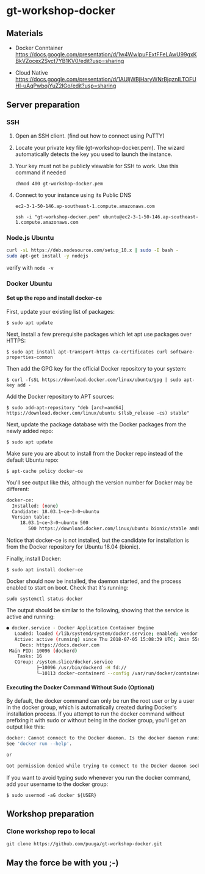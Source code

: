 # gt-workshop-docker

## Materials

* Docker Conntainer <https://docs.google.com/presentation/d/1w4WwIpuFExtFFeLAwU99gxKBkVZocex2Syct7YB1KV0/edit?usp=sharing>

* Cloud Native <https://docs.google.com/presentation/d/1AUljWBjHaryWNrBjqznILTOFUHl-uAqPwbojYuZ2lGo/edit?usp=sharing>

## Server preparation

### SSH

1. Open an SSH client. (find out how to connect using PuTTY)

2. Locate your private key file (gt-workshop-docker.pem). The wizard automatically detects the key you used to launch the instance.

3. Your key must not be publicly viewable for SSH to work. Use this command if needed

    `chmod 400 gt-workshop-docker.pem`

4. Connect to your instance using its Public DNS

    `ec2-3-1-50-146.ap-southeast-1.compute.amazonaws.com`

    `ssh -i "gt-workshop-docker.pem" ubuntu@ec2-3-1-50-146.ap-southeast-1.compute.amazonaws.com`

### Node.js Ubuntu

```sh
curl -sL https://deb.nodesource.com/setup_10.x | sudo -E bash -
sudo apt-get install -y nodejs
```

verify with `node -v`

### Docker Ubuntu

#### Set up the repo and install docker-ce

First, update your existing list of packages:

`$ sudo apt update`

Next, install a few prerequisite packages which let apt use packages over HTTPS:

`$ sudo apt install apt-transport-https ca-certificates curl software-properties-common`

Then add the GPG key for the official Docker repository to your system:

`$ curl -fsSL https://download.docker.com/linux/ubuntu/gpg | sudo apt-key add -`

Add the Docker repository to APT sources:

`$ sudo add-apt-repository "deb [arch=amd64] https://download.docker.com/linux/ubuntu $(lsb_release -cs) stable"`

Next, update the package database with the Docker packages from the newly added repo:

`$ sudo apt update`

Make sure you are about to install from the Docker repo instead of the default Ubuntu repo:

`$ apt-cache policy docker-ce`

You'll see output like this, although the version number for Docker may be different:

```sh
docker-ce:
  Installed: (none)
  Candidate: 18.03.1~ce~3-0~ubuntu
  Version table:
     18.03.1~ce~3-0~ubuntu 500
        500 https://download.docker.com/linux/ubuntu bionic/stable amd64 Packages
```

Notice that docker-ce is not installed, but the candidate for installation is from the Docker repository for Ubuntu 18.04 (bionic).

Finally, install Docker:

`$ sudo apt install docker-ce`

Docker should now be installed, the daemon started, and the process enabled to start on boot. Check that it's running:

`sudo systemctl status docker`

The output should be similar to the following, showing that the service is active and running:

```sh
● docker.service - Docker Application Container Engine
   Loaded: loaded (/lib/systemd/system/docker.service; enabled; vendor preset: enabled)
   Active: active (running) since Thu 2018-07-05 15:08:39 UTC; 2min 55s ago
     Docs: https://docs.docker.com
 Main PID: 10096 (dockerd)
    Tasks: 16
   CGroup: /system.slice/docker.service
           ├─10096 /usr/bin/dockerd -H fd://
           └─10113 docker-containerd --config /var/run/docker/containerd/containerd.toml
```

#### Executing the Docker Command Without Sudo (Optional)

By default, the docker command can only be run the root user or by a user in the docker group, which is automatically created during Docker's installation process. If you attempt to run the docker command without prefixing it with sudo or without being in the docker group, you'll get an output like this:

```sh
docker: Cannot connect to the Docker daemon. Is the docker daemon running on this host?.
See 'docker run --help'.

or

Got permission denied while trying to connect to the Docker daemon socket at unix:///var/run/docker.sock: Get http://%2Fvar%2Frun%2Fdocker.sock/v1.39/containers/json: dial unix /var/run/docker.sock: connect: permission denied
```

If you want to avoid typing sudo whenever you run the docker command, add your username to the docker group:

`$ sudo usermod -aG docker ${USER}`

## Workshop preparation

### Clone workshop repo to local

`git clone https://github.com/puuga/gt-workshop-docker.git`

## May the force be with you ;-)